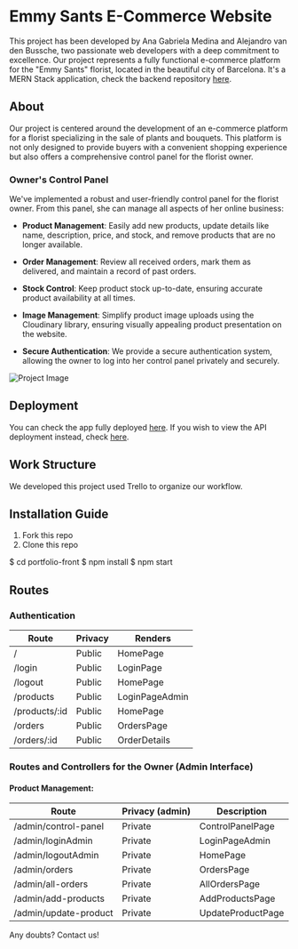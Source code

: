# Emmy Sants E-Commerce Website

This project has been developed by Ana Gabriela Medina and Alejandro van den Bussche, two passionate web developers with a deep commitment to excellence. Our project represents a fully functional e-commerce platform for the "Emmy Sants" florist, located in the beautiful city of Barcelona. It's a MERN Stack application, check the backend repository [here](https://github.com/Anagamedina/backend-emmy-sants).

## About

Our project is centered around the development of an e-commerce platform for a florist specializing in the sale of plants and bouquets. This platform is not only designed to provide buyers with a convenient shopping experience but also offers a comprehensive control panel for the florist owner.

### Owner's Control Panel

We've implemented a robust and user-friendly control panel for the florist owner. From this panel, she can manage all aspects of her online business:

- **Product Management**: Easily add new products, update details like name, description, price, and stock, and remove products that are no longer available.

- **Order Management**: Review all received orders, mark them as delivered, and maintain a record of past orders.

- **Stock Control**: Keep product stock up-to-date, ensuring accurate product availability at all times.

- **Image Management**: Simplify product image uploads using the Cloudinary library, ensuring visually appealing product presentation on the website.

- **Secure Authentication**: We provide a secure authentication system, allowing the owner to log into her control panel privately and securely.

![Project Image](insert-image-url-here)

## Deployment

You can check the app fully deployed [here]([(https://floristeriaemmysants.netlify.app)]). If you wish to view the API deployment instead, check [here](link-to-api-deployment).

## Work Structure

We developed this project used Trello to organize our workflow.

## Installation Guide

1. Fork this repo
2. Clone this repo

$ cd portfolio-front
$ npm install
$ npm start


## Routes

### Authentication

| Route          | Privacy         | Renders             |
|----------------|-----------------|---------------------|
| /              | Public          | HomePage            |
| /login         | Public          | LoginPage           |
| /logout        | Public          | HomePage            |
| /products      | Public          | LoginPageAdmin      |
| /products/:id  | Public          | HomePage            |
| /orders        | Public          | OrdersPage          |
| /orders/:id    | Public          | OrderDetails        |

### Routes and Controllers for the Owner (Admin Interface)

#### Product Management:

| Route               | Privacy (admin) | Description                           |
|---------------------|-----------------|---------------------------------------|
| /admin/control-panel   | Private         | ControlPanelPage                        |
| /admin/loginAdmin   | Private         | LoginPageAdmin                        |
| /admin/logoutAdmin  | Private         | HomePage                              |
| /admin/orders       | Private         | OrdersPage                            |
| /admin/all-orders   | Private         | AllOrdersPage                         |
| /admin/add-products   | Private         | AddProductsPage                         |
| /admin/update-product   | Private         | UpdateProductPage                         |


Any doubts? Contact us!
